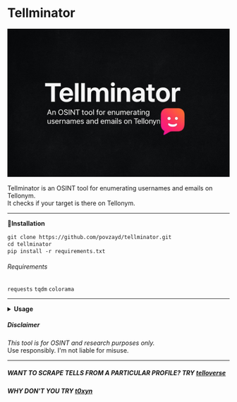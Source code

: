 # Tellminator
![Example](./tellminator.jpg)

Tellminator is an OSINT tool for enumerating usernames and emails on Tellonym.  
It checks if your target is there on Tellonym.  

---
<summary><b>🧐Installation</b></summary>

```
git clone https://github.com/povzayd/tellminator.git
cd tellminator
pip install -r requirements.txt
```
###### Requirements
`requests`
`tqdm` 
`colorama`

---
<details>
<summary><b>Usage</b></summary>

###### Check single username:
```
python tellminator.py --username --value johndoe
```
###### Check single email:
```
python tellminator.py --email --value example@mail.com
```
###### Check multiple usernames:
```
python tellminator.py --username --input usernames.txt
```
###### Check multiple emails:
```
python tellminator.py --email --input emails.txt
```
###### Use proxies (rotate every 3 checks):
```
python tellminator.py --username --input usernames.txt --proxyfile proxies.txt --rotate 3
```
###### Save results:
```
python tellminator.py --username --input usernames.txt --log results.log
```
---

###### Example Output
```
[+] Starting Tellonym OSINT scan (username mode)...

✅ johndoe - User Found
🚫 randomname123 - User Not Found
```
![](./tellminator.gif)

---
</details>

##### Disclaimer

*This tool is for OSINT and research purposes only.*                                                                          
Use responsibly. I'm not liable for misuse.

---
##### WANT TO SCRAPE TELLS FROM A PARTICULAR PROFILE? TRY [telloverse](https://sudo6t6.github.io/telloverse)                                                   
##### WHY DON'T YOU TRY [t0xyn](https://github.com/povzayd/t0xyn)
